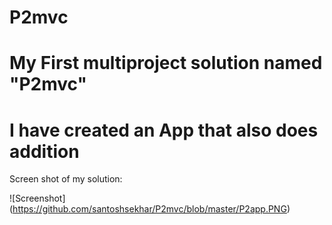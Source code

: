 # P2mvc
# My First multiproject solution  named "P2mvc"
# I have created an App that also does addition

Screen shot of my solution:

![Screenshot] (https://github.com/santoshsekhar/P2mvc/blob/master/P2app.PNG)
